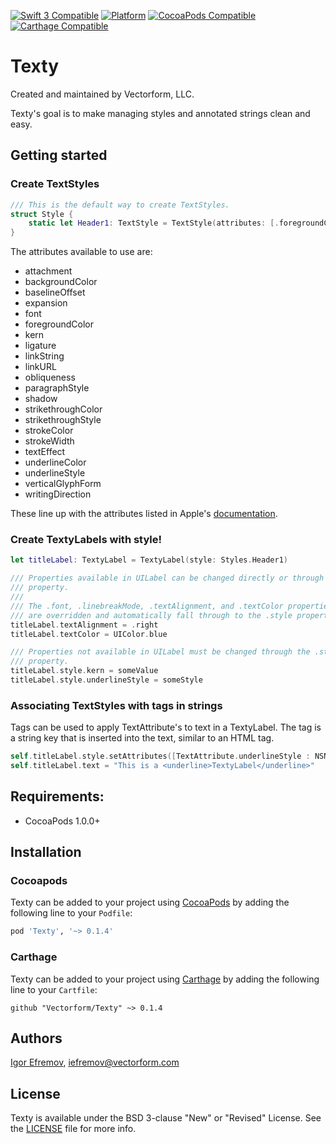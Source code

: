 [![Swift 3 Compatible](https://img.shields.io/badge/swift3-compatible-4BC51D.svg?style=flat)](https://developer.apple.com/swift)
[![Platform](https://img.shields.io/cocoapods/p/Texty.svg?style=flat)](http://cocoadocs.org/docsets/Texty)
[![CocoaPods Compatible](https://img.shields.io/cocoapods/v/Texty.svg)](https://img.shields.io/cocoapods/v/Texty.svg)
[![Carthage Compatible](https://img.shields.io/badge/Carthage-compatible-4BC51D.svg?style=flat)](https://github.com/Carthage/Carthage)

# Texty
Created and maintained by Vectorform, LLC.

Texty's goal is to make managing styles and annotated strings clean and easy.


## Getting started
### Create TextStyles
```swift
/// This is the default way to create TextStyles.
struct Style {
    static let Header1: TextStyle = TextStyle(attributes: [.foregroundColor : UIColor.black, .font : UIFont.boldSystemFont(ofSize: 24.0)])
}
```

The attributes available to use are:
- attachment
- backgroundColor
- baselineOffset
- expansion
- font
- foregroundColor
- kern
- ligature
- linkString
- linkURL
- obliqueness
- paragraphStyle
- shadow
- strikethroughColor
- strikethroughStyle
- strokeColor
- strokeWidth
- textEffect
- underlineColor
- underlineStyle
- verticalGlyphForm
- writingDirection

These line up with the attributes listed in Apple's [documentation](https://developer.apple.com/reference/foundation/nsattributedstring/character_attributes).


### Create TextyLabels with style!
```swift
let titleLabel: TextyLabel = TextyLabel(style: Styles.Header1)

/// Properties available in UILabel can be changed directly or through the .style
/// property.
///
/// The .font, .linebreakMode, .textAlignment, and .textColor properties of UILabel
/// are overridden and automatically fall through to the .style property.
titleLabel.textAlignment = .right
titleLabel.textColor = UIColor.blue

/// Properties not available in UILabel must be changed through the .style
/// property.
titleLabel.style.kern = someValue
titleLabel.style.underlineStyle = someStyle
```


### Associating TextStyles with tags in strings
Tags can be used to apply TextAttribute's to text in a TextyLabel. The tag is a string key that is inserted into the text, similar to an HTML tag.

```swift
self.titleLabel.style.setAttributes([TextAttribute.underlineStyle : NSNumber(value: NSUnderlineStyle.styleSingle.rawValue)], forTag: "underline")
self.titleLabel.text = "This is a <underline>TextyLabel</underline>"
```


## Requirements:
- CocoaPods 1.0.0+


## Installation
### Cocoapods
Texty can be added to your project using [CocoaPods](http://blog.cocoapods.org/Pod-Authors-Guide-to-CocoaPods-Frameworks/) by adding the following line to your `Podfile`:

```ruby
pod 'Texty', '~> 0.1.4'
```

### Carthage
Texty can be added to your project using [Carthage](https://github.com/Carthage/Carthage/) by adding the following line to your `Cartfile`:

```ogdl
github "Vectorform/Texty" ~> 0.1.4
```

## Authors
[Igor Efremov](https://github.com/igorefremov), [iefremov@vectorform.com](mailto:iefremov@vectorform.com)


## License
Texty is available under the BSD 3-clause "New" or "Revised" License. See the [LICENSE](LICENSE) file for more info.
